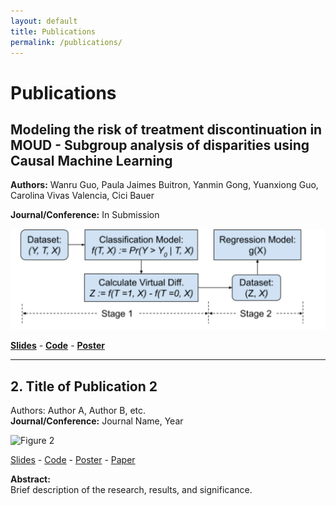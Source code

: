 ```yaml
---
layout: default
title: Publications
permalink: /publications/
---
```


# **Publications**

## **Modeling the risk of treatment discontinuation in MOUD - Subgroup analysis of disparities using Causal Machine Learning**  
**Authors:** Wanru Guo, Paula Jaimes Buitron, Yanmin Gong, Yuanxiong Guo, Carolina Vivas Valencia, Cici Bauer  

**Journal/Conference:** In Submission  

![Figure 1](https://github.com/wguo3773/wguo3773.github.io/blob/main/assets/images/pub_fig1.png)  

[**Slides**](assets/publications/WGUO%20finale%20Presentation_allgroup.pptx) - [**Code**](https://github.com/wguo3773/iqvia-causal-ml-oud/blob/main/AIM%20AHEAD%20Virtual%20Twins%20WG.html) - [**Poster**](https://github.com/wguo3773/iqvia-causal-ml-oud/blob/main/WGUO%20poster%20presentation%20UTH%20conference%20FINAL.pptx)  

---

## **2. Title of Publication 2**
Authors: Author A, Author B, etc.  
**Journal/Conference:** Journal Name, Year  

![Figure 2](assets/images/publication2_figure.jpg)  

[Slides](https://example.com/publication2_slides.pdf) - [Code](https://example.com/publication2_code.zip) - [Poster](https://example.com/publication2_poster.pdf) - [Paper](https://example.com/publication2_paper.pdf)

**Abstract:**  
Brief description of the research, results, and significance.

